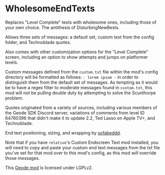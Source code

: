 # WholesomeEndTexts

Replaces "Level Complete" texts with wholesome ones, including those of your own choice. The antithesis of DisturbingNewBests.

Allows three sets of messages: a default set, custom text from the config folder, and Technoblade quotes.

Also comes with other customization options for the "Level Complete" screen, including an option to show attempts and jumps on platformer levels.

Custom messages defined from the `custom.txt` file within the mod's config directory will be formatted as follows: `- lorem ipsum -` in order to distinguish them from the default set of messages. As tempting as it would be to have a regex filter to moderate messages found in `custom.txt`, this mod will not be pulling double duty by attempting to solve the Scunthorpe problem.

Quotes originated from a variety of sources, including various members of the Geode SDK Discord server, variations of comments from level ID 64760396 that didn't make it to update 2.2, Ted Lasso on Apple TV+, and Technoblade.

End text positioning, sizing, and wrapping by [sofabeddd](user:7976112).

Note that if you have `relative`'s Custom Endscreen Text mod installed, you *will* need to copy and paste your custom end text messages from the txt file you've set for that mod over to this mod's config, as this mod *will* override those messages.

This [Geode mod](https://geode-sdk.org) is licensed under LGPLv2.